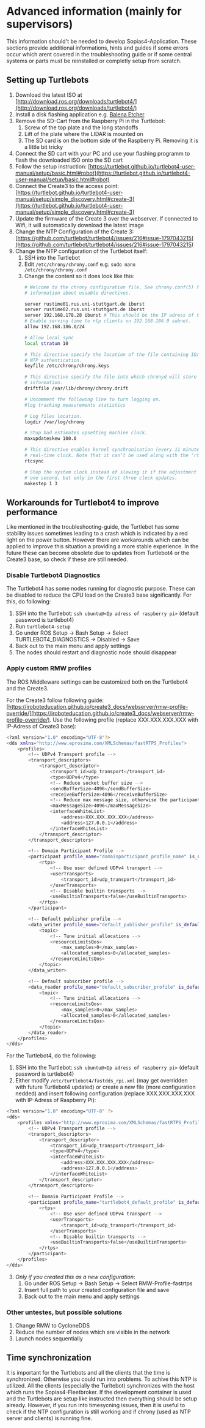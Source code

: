# Advanced information (mainly for supervisors)
This information should't be needed to develop Sopias4-Application. These sections provide additional informations, hints and guides if some errors occur which arent covered in the troubleshooting guide or if some central systems or parts must be reinstalled or completly setup from scratch.

## Setting up Turtlebots
1. Download the latest ISO at [http://download.ros.org/downloads/turtlebot4/](http://download.ros.org/downloads/turtlebot4/)
2. Install a disk flashing application e.g. [Balena Etcher](https://etcher.balena.io)
3. Remove the SD-Cart from the Raspberry Pi in the Turtlebot:
   1. Screw of the top plate and the long standoffs
   2. Lift of the plate where the LIDAR is mounted on
   3. The SD card is on the bottom side of the Raspberry Pi. Removing it is a little bit tricky
4. Connect the SD cart with your PC and use your flashing programm to flash the downloaded ISO onto the SD cart
5. Follow the setup instruction: [https://turtlebot.github.io/turtlebot4-user-manual/setup/basic.html#robot](https://turtlebot.github.io/turtlebot4-user-manual/setup/basic.html#robot)
6. Connect the Create3 to the access point: [https://turtlebot.github.io/turtlebot4-user-manual/setup/simple_discovery.html#create-3](https://turtlebot.github.io/turtlebot4-user-manual/setup/simple_discovery.html#create-3)
7. Update the firmware of the Create 3 over the webserver. If connected to Wifi, it will automatically download the latest image
8. Change the NTP Configuration of the Create 3: [https://github.com/turtlebot/turtlebot4/issues/216#issue-1797043215](https://github.com/turtlebot/turtlebot4/issues/216#issue-1797043215)
9. Change the NTP configuration of the Turtlebot itself:
   1. SSH into the Turtlebot
   2. Edit `/etc/chrony/chrony.conf` e.g. `sudo nano /etc/chrony/chrony.conf`
   3. Change the content so it does look like this:
      ```bash
      # Welcome to the chrony configuration file. See chrony.conf(5) for more
      # information about usuable directives.

      server rustime01.rus.uni-stuttgart.de iburst
      server rustime02.rus.uni-stuttgart.de iburst
      server 192.168.178.28 iburst # This should be the IP adress of the host where Sopias4 Fleetbroker runs on
      # Enable serving time to ntp clients on 192.168.186.0 subnet.
      allow 192.168.186.0/24

      # Allow local sync
      local stratum 10

      # This directive specify the location of the file containing ID/key pairs for
      # NTP authentication.
      keyfile /etc/chrony/chrony.keys

      # This directive specify the file into which chronyd will store the rate
      # information.
      driftfile /var/lib/chrony/chrony.drift

      # Uncomment the following line to turn logging on.
      #log tracking measurements statistics

      # Log files location.
      logdir /var/log/chrony

      # Stop bad estimates upsetting machine clock.
      maxupdateskew 100.0

      # This directive enables kernel synchronisation (every 11 minutes) of the
      # real-time clock. Note that it can’t be used along with the 'rtcfile' directive.
      rtcsync

      # Step the system clock instead of slewing it if the adjustment is larger than
      # one second, but only in the first three clock updates.
      makestep 1 3
      ```
## Workarounds for Turtlebot4 to improve performance
Like mentioned in the troubleshooting-guide, the Turtlebot has some stability issues sometimes leading to a crash which is indicated by a red light on the power button. However there are workarounds which can be applied to improve this situation a providing a more stable experience. In the future these can become obsolete due to updates from Turtlebot4 or the Create3 base, so check if these are still needed.

### Disable Turtlebot4 Diagnostics
The Turtlebot4 has some nodes running for diagnostic purpose. These can be disabled to reduce the CPU load on the Create3 base significantly. For this, do following:
1. SSH into the Turtlebot: `ssh ubuntu@<Ip adress of raspberry pi>` (default password is turtlebot4)
2. Run `turtlebot4-setup`
3. Go under ROS Setup -> Bash Setup -> Select TURTLEBOT4_DIAGNOSTICS -> Disabled -> Save
4. Back out to the main menu and apply settings
5. The nodes should restart and diagnostic node should disappear

### Apply custom RMW profiles
The ROS Middleware settings can be customized both on the Turtlebot4 and the Create3.

For the Create3 follow following guide: [https://iroboteducation.github.io/create3_docs/webserver/rmw-profile-override/](https://iroboteducation.github.io/create3_docs/webserver/rmw-profile-override/). Use the following profile  (replace XXX.XXX.XXX.XXX with IP-Adress of Create3 base):
```bash
<?xml version="1.0" encoding="UTF-8"?>
<dds xmlns="http://www.eprosima.com/XMLSchemas/fastRTPS_Profiles">
    <profiles>
        <!-- UDPv4 Transport profile -->
        <transport_descriptors>
            <transport_descriptor>
                <transport_id>udp_transport</transport_id>
                <type>UDPv4</type>
                <!-- Reduce socket buffer size -->
                <sendBufferSize>4096</sendBufferSize>
                <receiveBufferSize>4096</receiveBufferSize>
                <!-- Reduce max message size, otherwise the participant creation fails -->
                <maxMessageSize>4096</maxMessageSize>
                <interfaceWhiteList>
                    <address>XXX.XXX.XXX.XXX</address>
                    <address>127.0.0.1</address>
                </interfaceWhiteList>
            </transport_descriptor>
        </transport_descriptors>

        <!-- Domain Participant Profile -->
        <participant profile_name="domainparticipant_profile_name" is_default_profile="true">
            <rtps>
                <!-- Use user defined UDPv4 transport -->
                <userTransports>
                    <transport_id>udp_transport</transport_id>
                </userTransports>
                <!-- Disable builtin transports -->
                <useBuiltinTransports>false</useBuiltinTransports>
            </rtps>
        </participant>

        <!-- Default publisher profile -->
        <data_writer profile_name="default_publisher_profile" is_default_profile="true">
            <topic>
                <!-- Tune initial allocations -->
                <resourceLimitsQos>
                    <max_samples>0</max_samples>
                    <allocated_samples>0</allocated_samples>
                </resourceLimitsQos>
            </topic>
        </data_writer>

        <!-- Default subscriber profile -->
        <data_reader profile_name="default_subscriber_profile" is_default_profile="true">
            <topic>
                <!-- Tune initial allocations -->
                <resourceLimitsQos>
                    <max_samples>0</max_samples>
                    <allocated_samples>0</allocated_samples>
                </resourceLimitsQos>
            </topic>
        </data_reader>
    </profiles>
</dds>
```

For the Turtlebot4, do the following:
1. SSH into the Turtlebot: `ssh ubuntu@<Ip adress of raspberry pi>` (default password is turtlebot4)
2. Either modify `/etc/turtlebot4/fastdds_rpi.xml` (may get overridden with future Turtlebot4 updated) or create a new file (more configuration nedded) and insert following configuration (replace XXX.XXX.XXX.XXX with IP-Adress of Raspberry Pi):
```bash
<?xml version="1.0" encoding="UTF-8" ?>
<dds>
    <profiles xmlns="http://www.eprosima.com/XMLSchemas/fastRTPS_Profiles">
        <!-- UDPv4 Transport profile -->
        <transport_descriptors>
            <transport_descriptor>
                <transport_id>udp_transport</transport_id>
                <type>UDPv4</type>
                <interfaceWhiteList>
                    <address>XXX.XXX.XXX.XXX</address>
                    <address>127.0.0.1</address>
                </interfaceWhiteList>
            </transport_descriptor>
        </transport_descriptors>
        
        <!-- Domain Participant Profile -->
        <participant profile_name="turtlebot4_default_profile" is_default_profile="true">
            <rtps>
                <!-- Use user defined UDPv4 transport -->
                <userTransports>
                    <transport_id>udp_transport</transport_id>
                </userTransports>
                <!-- Disable builtin transports -->
                <useBuiltinTransports>false</useBuiltinTransports>
            </rtps>
        </participant>
    </profiles>
</dds>
```
3. *Only if you created this as a new configuration*: 
   1. Go under ROS Setup -> Bash Setup -> Select RMW-Profile-fastrtps
   2. Insert full path to your created configuration file and save
   3. Back out to the main menu and apply settings

### Other untestes, but possible solutions
1. Change RMW to CycloneDDS
2. Reduce the number of nodes which are visible in the network
3. Launch nodes sequentially

## Time synchronization
It is important for the Turtlebots and all the clients that the time is synchronized. Otherwise you could run into problems. To achive this NTP is utilized. All the clients (especially the Turltebot) synchronizes with the host which runs the Sopias4-Fleetbroker. If the development container is used and the Turtlebots are setup like instructed then everything should be setup already. However, if you run into timesycning issues, then it is useful to check if the NTP configuration is still working and if chrony (used as NTP server and clients) is running fine.